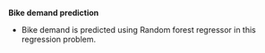 **Bike demand prediction**
* Bike demand is predicted using Random forest regressor in this regression problem.